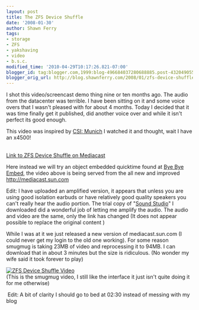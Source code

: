 ```yaml
---
layout: post
title: The ZFS Device Shuffle
date: '2008-01-30'
author: Shawn Ferry
tags:
- storage
- ZFS
- yakshaving
- video
- b.s.c.
modified_time: '2010-04-29T10:17:26.821-07:00'
blogger_id: tag:blogger.com,1999:blog-496684037280688885.post-4320490551152417991
blogger_orig_url: http://blog.shawnferry.com/2008/01/zfs-device-shuffle.html
---
```


I shot this video/screencast demo thing nine or ten months ago. The audio from
the datacenter was terrible. I have been sitting on it and some voice overs
that I wasn't pleased with for about 4 months. Today I decided that it was
time finally get it published, did another voice over and while it isn't
perfect its good enough.

This video was inspired by [CSI:
Munich](http://video.google.com/videoplay?docid=8100808442979626078) I watched
it and thought, wait I have an x4500!  

[](http://mediacast.sun.com/users/yakshaving/media/ZFSDeviceShuffle.mp4 "Click
here to block this object with Adblock Plus"
)[](http://mediacast.sun.com/users/yakshaving/media/ZFSDeviceShuffle.mp4
"Click here to block this object with Adblock Plus"
)[](http://mediacast.sun.com/users/yakshaving/media/ZFSDeviceShuffle.mp4
"Click here to block this object with Adblock Plus"
)[](http://mediacast.sun.com/users/yakshaving/media/ZFSDeviceShuffle.mp4
"Click here to block this object with Adblock Plus"
)[](http://mediacast.sun.com/users/yakshaving/media/ZFSDeviceShuffle.mp4
"Click here to block this object with Adblock Plus"
)[](http://mediacast.sun.com/users/yakshaving/media/ZFSDeviceShuffle.mp4
"Click here to block this object with Adblock Plus"
)[](http://mediacast.sun.com/users/yakshaving/media/ZFSDeviceShuffle.mp4
"Click here to block this object with Adblock Plus" )  
[Link to ZFS Device Shuffle on
Mediacast](http://mediacast.sun.com/users/yakshaving/media/ZFSDeviceShuffle.mp4
"ZFS Device Shuffle" )  

Here instead we will try an object embedded quicktime found at [Bye Bye
Embed](http://www.alistapart.com/articles/byebyeembed), the video above is
being served from the all new and improved http://mediacast.sun.com

Edit: I have uploaded an amplified version, it appears that unless you are
using good isolation earbuds or have relatively good quality speakers you
can't really hear the audio portion. The trial copy of "[Sound
Studio](http://www.freeverse.com/apps/app/?id=5012)" I downloaded did a
wonderful job of letting me amplify the audio. The audio and video are the
same, only the link has changed (It does not appear possible to replace the
original content )  
  
While I was at it we just released a new version of mediacast.sun.com (I could
never get my login to the old one working). For some reason smugmug is taking
23MB of video and reprocessing it to 94MB. I can download that in about 3
minutes but the size is ridiculous. (No wonder my wife said it took forever to
play)  

[![ZFS Device Shuffle
Video](http://lalartu.smugmug.com/photos/249305815-Th.jpg)](http://lalartu.smugmug.com/gallery/3988551#249305815-A-LB)  
(This is the smugmug video, I still like the interface it just isn't quite
doing it for me otherwise)

 Edit: A bit of clarity I should go to bed at 02:30 instead of messing with my
blog  

